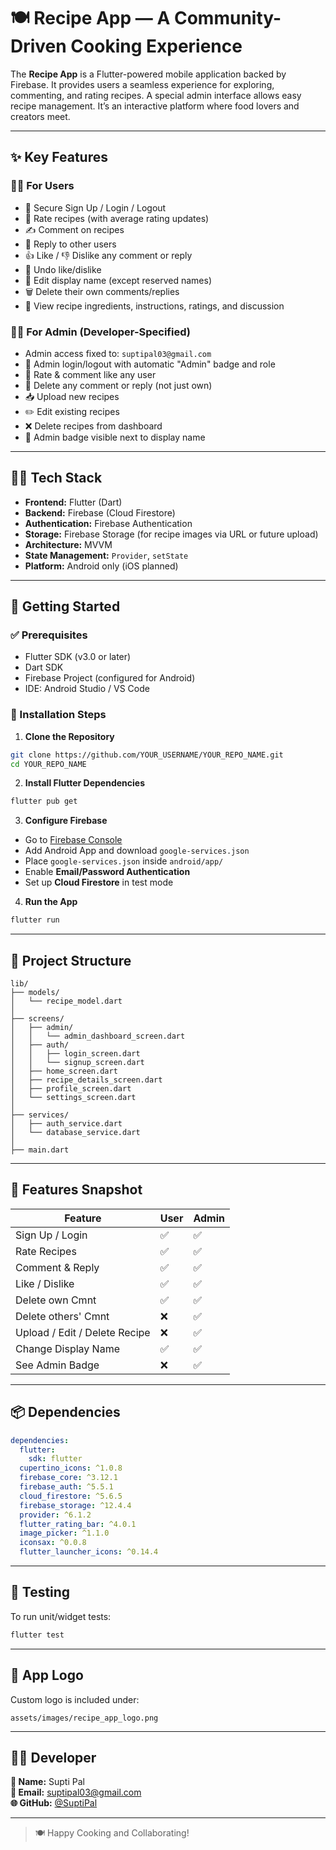 # 🍽️ Recipe App — A Community-Driven Cooking Experience

The **Recipe App** is a Flutter-powered mobile application backed by Firebase. It provides users a seamless experience for exploring, commenting, and rating recipes. A special admin interface allows easy recipe management. It’s an interactive platform where food lovers and creators meet.

---

## ✨ Key Features

### 👩‍🍳 For Users

- 🔐 Secure Sign Up / Login / Logout
- 🌟 Rate recipes (with average rating updates)
- ✍️ Comment on recipes
- 💬 Reply to other users
- 👍 Like / 👎 Dislike any comment or reply
- 🔁 Undo like/dislike
- 📝 Edit display name (except reserved names)
- 🗑️ Delete their own comments/replies
- 👀 View recipe ingredients, instructions, ratings, and discussion

### 👨‍💼 For Admin (Developer-Specified)

- Admin access fixed to: `suptipal03@gmail.com`
- 🔐 Admin login/logout with automatic "Admin" badge and role
- 🌟 Rate & comment like any user
- 👮 Delete any comment or reply (not just own)
- 📥 Upload new recipes
- ✏️ Edit existing recipes
- ❌ Delete recipes from dashboard
- 💎 Admin badge visible next to display name

---

## 🧑‍💻 Tech Stack

- **Frontend:** Flutter (Dart)
- **Backend:** Firebase (Cloud Firestore)
- **Authentication:** Firebase Authentication
- **Storage:** Firebase Storage (for recipe images via URL or future upload)
- **Architecture:** MVVM
- **State Management:** `Provider`, `setState`
- **Platform:** Android only (iOS planned)

---

## 🚀 Getting Started

### ✅ Prerequisites

- Flutter SDK (v3.0 or later)
- Dart SDK
- Firebase Project (configured for Android)
- IDE: Android Studio / VS Code

### 🔨 Installation Steps

1. **Clone the Repository**

```bash
git clone https://github.com/YOUR_USERNAME/YOUR_REPO_NAME.git
cd YOUR_REPO_NAME
```

2. **Install Flutter Dependencies**

```bash
flutter pub get
```

3. **Configure Firebase**

- Go to [Firebase Console](https://console.firebase.google.com)
- Add Android App and download `google-services.json`
- Place `google-services.json` inside `android/app/`
- Enable **Email/Password Authentication**
- Set up **Cloud Firestore** in test mode

4. **Run the App**

```bash
flutter run
```

---

## 📁 Project Structure

```
lib/
├── models/
│   └── recipe_model.dart
│
├── screens/
│   ├── admin/
│   │   └── admin_dashboard_screen.dart
│   ├── auth/
│   │   ├── login_screen.dart
│   │   └── signup_screen.dart
│   ├── home_screen.dart
│   ├── recipe_details_screen.dart
│   ├── profile_screen.dart
│   └── settings_screen.dart
│
├── services/
│   ├── auth_service.dart
│   └── database_service.dart
│
├── main.dart
```

---

## 📱 Features Snapshot

| Feature           | User | Admin |
|------------------|------|-------|
| Sign Up / Login  | ✅   | ✅    |
| Rate Recipes     | ✅   | ✅    |
| Comment & Reply  | ✅   | ✅    |
| Like / Dislike   | ✅   | ✅    |
| Delete own Cmnt  | ✅   | ✅    |
| Delete others' Cmnt | ❌   | ✅    |
| Upload / Edit / Delete Recipe | ❌ | ✅ |
| Change Display Name | ✅ | ✅    |
| See Admin Badge  | ❌   | ✅    |

---

## 📦 Dependencies

```yaml
dependencies:
  flutter:
    sdk: flutter
  cupertino_icons: ^1.0.8
  firebase_core: ^3.12.1
  firebase_auth: ^5.5.1
  cloud_firestore: ^5.6.5
  firebase_storage: ^12.4.4
  provider: ^6.1.2
  flutter_rating_bar: ^4.0.1
  image_picker: ^1.1.0
  iconsax: ^0.0.8
  flutter_launcher_icons: ^0.14.4
```

---

## 🧪 Testing

To run unit/widget tests:

```bash
flutter test
```

---

## 🎨 App Logo

Custom logo is included under:

```
assets/images/recipe_app_logo.png
```

---

## 🧑‍💻 Developer

**👤 Name:** Supti Pal  
**📧 Email:** [suptipal03@gmail.com](mailto:suptipal291@gmail.com)  
**🌐 GitHub:** [@SuptiPal](https://github.com/SuptiPal)

---

> 🍽️ Happy Cooking and Collaborating!
